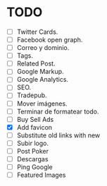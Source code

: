 # TODO

- [ ] Twitter Cards.
- [ ] Facebook open graph.
- [ ] Correo y dominio.
- [ ] Tags.
- [ ] Related Post.
- [ ] Google Markup.
- [ ] Google Analytics.
- [ ] SEO.
- [ ] Tradepub.
- [ ] Mover imágenes.
- [ ] Terminar de formatear todo.
- [ ] Buy Sell Ads
- [x] Add favicon
- [ ] Substitute old links with new
- [ ] Subir logo.
- [ ] Post Poker
- [ ] Descargas
- [ ] Ping Google
- [ ] Featured Images
